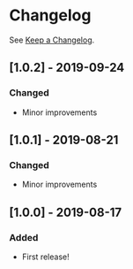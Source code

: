 # Changelog

See [Keep a Changelog](http://keepachangelog.com/).

## [1.0.2] - 2019-09-24

### Changed 

- Minor improvements 

## [1.0.1] - 2019-08-21

### Changed 

- Minor improvements 

## [1.0.0] - 2019-08-17

### Added

- First release!
